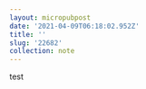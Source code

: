 ```yaml
---
layout: micropubpost
date: '2021-04-09T06:18:02.952Z'
title: ''
slug: '22682'
collection: note
---
```

test
